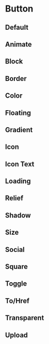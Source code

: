 # Button

<div>

## Default
<div slot="example">
    <button-default></button-default>
</div>

</div>

<div>

## Animate
<div slot="example">
    <button-animate></button-animate>
</div>

</div>

<div>

## Block
<div slot="example">
    <button-block></button-block>
</div>

</div>

<div>

## Border
<div slot="example">
    <button-border></button-border>
</div>

</div>

<div>

## Color
<div slot="example">
    <button-color></button-color>
</div>

</div>

<div>

## Floating
<div slot="example">
    <button-floating></button-floating>
</div>

</div>

<div>

## Gradient
<div slot="example">
    <button-gradient></button-gradient>
</div>

</div>

<div>

## Icon
<div slot="example">
    <button-icon></button-icon>
</div>

</div>

<div>

## Icon Text
<div slot="example">
    <button-iconText></button-iconText>
</div>

</div>

<div>

## Loading
<div slot="example">
    <button-loading></button-loading>
</div>

</div>

<div>

## Relief
<div slot="example">
    <button-relief></button-relief>
</div>

</div>

<div>

## Shadow
<div slot="example">
    <button-shadow></button-shadow>
</div>

</div>

<div>

## Size
<div slot="example">
    <button-size></button-size>
</div>

</div>

<div>

## Social
<div slot="example">
    <button-social></button-social>
</div>

</div>

<div>

## Square
<div slot="example">
    <button-square></button-square>
</div>

</div>

<div>

## Toggle
<div slot="example">
    <button-toggle></button-toggle>
</div>

</div>

<div>

## To/Href
<div slot="example">
    <button-toHref></button-toHref>
</div>

</div>

<div>

## Transparent
<div slot="example">
    <button-transparent></button-transparent>
</div>

</div>

<div>

## Upload
<div slot="example">
    <button-upload></button-upload>
</div>

</div>
